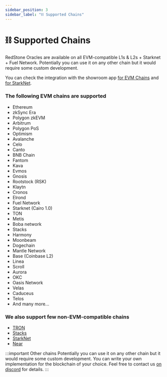 ```yaml
---
sidebar_position: 3
sidebar_label: "⛓ Supported Chains"
---
```


# ⛓ Supported Chains

RedStone Oracles are available on all EVM-compatible L1s & L2s + Starknet + Fuel Network. Potentially you can use it on any other chain but it would require some custom development.

You can check the integration with the showroom app [for EVM Chains](https://showroom.redstone.finance/) and [for StarkNet](https://starknet-showroom.redstone.finance/).

### The following EVM chains are supported

- Ethereum
- zkSync Era
- Polygon zkEVM
- Arbitrum
- Polygon PoS
- Optimism
- Avalanche
- Celo
- Canto
- BNB Chain
- Fantom
- Kava
- Evmos
- Gnosis
- Rootstock (RSK)
- Klaytn
- Cronos
- Elrond
- Fuel Network
- Starknet (Cairo 1.0)
- TON
- Metis
- Boba network
- Stacks
- Harmony
- Moonbeam
- Dogechain
- Mantle Network
- Base (Coinbase L2)
- Linea
- Scroll
- Aurora
- OKC
- Oasis Network
- Velas
- Caduceus
- Telos
- And many more...

### We also support few non-EVM-compatible chains

- [TRON](https://github.com/redstone-finance/redstone-tron-integration)
- [Stacks](https://stacks.org/redstone)
- [StarkNet](https://github.com/redstone-finance/redstone-oracles-monorepo/tree/main/packages/starknet-connector)
- [Near](https://github.com/redstone-finance/redstone-near-connectors)

:::important Other chains
Potentially you can use it on any other chain but it would require some custom development.
You can write your own implementation for the blockchain of your choice. Feel free to contact us [on discord](https://redstone.finance/discord) for details.
:::
